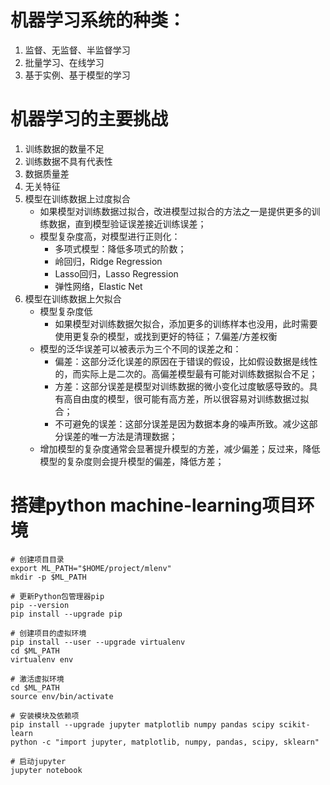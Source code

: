 
# 机器学习系统的种类：

1. 监督、无监督、半监督学习
2. 批量学习、在线学习
3. 基于实例、基于模型的学习


# 机器学习的主要挑战

1. 训练数据的数量不足
2. 训练数据不具有代表性
3. 数据质量差
4. 无关特征
5. 模型在训练数据上过度拟合
    - 如果模型对训练数据过拟合，改进模型过拟合的方法之一是提供更多的训练数据，直到模型验证误差接近训练误差；
    - 模型复杂度高，对模型进行正则化：
        - 多项式模型：降低多项式的阶数；
        - 岭回归，Ridge Regression
        - Lasso回归，Lasso Regression
        - 弹性网络，Elastic Net
6. 模型在训练数据上欠拟合
    - 模型复杂度低
        - 如果模型对训练数据欠拟合，添加更多的训练样本也没用，此时需要使用更复杂的模型，或找到更好的特征；
7.偏差/方差权衡
    - 模型的泛华误差可以被表示为三个不同的误差之和：
        - 偏差：这部分泛化误差的原因在于错误的假设，比如假设数据是线性的，而实际上是二次的。高偏差模型最有可能对训练数据拟合不足；
        - 方差：这部分误差是模型对训练数据的微小变化过度敏感导致的。具有高自由度的模型，很可能有高方差，所以很容易对训练数据过拟合；
        - 不可避免的误差：这部分误差是因为数据本身的噪声所致。减少这部分误差的唯一方法是清理数据；
    - 增加模型的复杂度通常会显著提升模型的方差，减少偏差；反过来，降低模型的复杂度则会提升模型的偏差，降低方差；



# 搭建python machine-learning项目环境

```shell
# 创建项目目录
export ML_PATH="$HOME/project/mlenv"
mkdir -p $ML_PATH

# 更新Python包管理器pip
pip --version
pip install --upgrade pip

# 创建项目的虚拟环境
pip install --user --upgrade virtualenv
cd $ML_PATH
virtualenv env

# 激活虚拟环境
cd $ML_PATH
source env/bin/activate

# 安装模块及依赖项
pip install --upgrade jupyter matplotlib numpy pandas scipy scikit-learn
python -c "import jupyter, matplotlib, numpy, pandas, scipy, sklearn"

# 启动jupyter
jupyter notebook
```